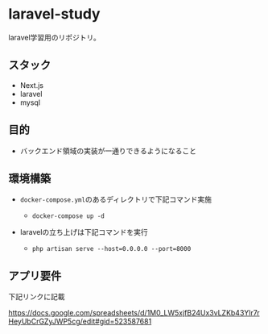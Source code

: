 # laravel-study
laravel学習用のリポジトリ。

## スタック

- Next.js
- laravel
- mysql

## 目的

* バックエンド領域の実装が一通りできるようになること



## 環境構築

- `docker-compose.yml`のあるディレクトリで下記コマンド実施
  - `docker-compose up -d`
    
- laravelの立ち上げは下記コマンドを実行
  - `php artisan serve --host=0.0.0.0 --port=8000`
  
  
## アプリ要件

下記リンクに記載

https://docs.google.com/spreadsheets/d/1M0_LW5xjfB24Ux3vLZKb43Ylr7rHeyUbCrGZyJWP5cg/edit#gid=523587681
